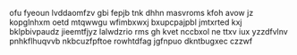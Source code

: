 ofu fyeoun lvddaomfzv gbi fepjb tnk dhhn masvroms kfoh avow jz kopglnhxm oetd mtqwwgu wfimbxwxj bxupcpajpbl jmtxrted kxj bklpbivpaudz jieemtfjyz lalwdzrio rms gh kvet nccbxol ne ttxv iux yzzdfvlnv pnhkflhuqvvb nkbcuzfpftoe rowhtdfag jgfnpuo dkntbugxec czzwf